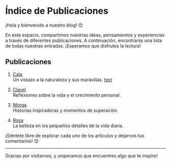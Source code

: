 # Índice de Publicaciones

¡Hola y bienvenido a nuestro blog! 😊

En este espacio, compartimos nuestras ideas, pensamientos y experiencias a través de diferentes publicaciones. A continuación, encontrarás una lista de todas nuestras entradas. ¡Esperamos que disfrutes la lectura!

## Publicaciones

1. [Cala](../posts/cala.md)  
   Un vistazo a la naturaleza y sus maravillas.
    [text](../posts/cala.md)
2. [Clavel](/posts/clavel.md)  
   Reflexiones sobre la vida y el crecimiento personal.

3. [Morga](../posts/morga.md)  
   Historias inspiradoras y momentos de superación.

4. [Rosa](../posts/rosa.md)  
   La belleza en los pequeños detalles de la vida diaria.

¡Siéntete libre de explorar cada uno de los artículos y dejarnos tus comentarios! 😊

---

Gracias por visitarnos, y ¡esperamos que encuentres algo que te inspire!
